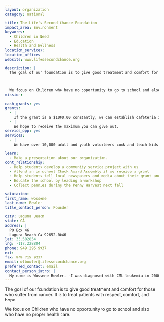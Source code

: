```yaml
---
layout: organization
category: national

title: The Life's Second Chance Foundation
impact_area: Environment
keywords: 
  - Children in Need
  - Education
  - Health and Wellness
location_services: 
location_offices: 
website: www.lifessecondchance.org

description: |
  The goal of our foundation is to give good treatment and comfort for those who suffer from cancer. It is to treat patients with respect, comfort, and hope.

  

  We focus on Children who have no opportunity to go to school and also who have no proper health care.
mission: 

cash_grants: yes
grants: 
  - |
    If the grant is a $1000.00 constantly, we can establish cafeteria in school where kids who have no food can have free meals.
  - |
    We hope to receive the maximum you can give out.
service_opp: yes
services: 
  - |
    We have over 10,000 adult and youth volunteers cook and teach kids how to use the computer.

learn: 
  - Make a presentation about our organization.
cont_relationship: 
  - Help students develop a community service project with us
  - Attend an in-school Check Award Assembly if we receive a grant
  - Help students tell local newspapers and media about their grant and/or project with us
  - Educate the school by leading a workshop
  - Collect pennies during the Penny Harvest next fall

salutation: 
first_name: wossene
last_name: Bowler
title_contact_person: Founder

city: Laguna Beach
state: CA
address: |
  PO Box 46  
  Laguna Beach CA 92652-0046
lat: 33.582854
lng: -117.228804
phone: 949 295 9937
ext: 
fax: 949 715 9233
email: wtbowler@lifessecondchance.org
preferred_contact: email
contact_person_intro: |
  My name is Wossene Bowler. -I was diagnosed with CML leukemia in 2000 . After I recovered I went to Ethiopia to pray to fulfill my family wish.   After that I went to the only hospital which treats 87 million people .The hospital doesn't have enough medication or medical equipment.We need to help those in need and it starts with you guys!!
---
```

The goal of our foundation is to give good treatment and comfort for those who suffer from cancer. It is to treat patients with respect, comfort, and hope.



We focus on Children who have no opportunity to go to school and also who have no proper health care.